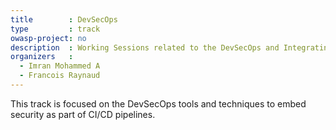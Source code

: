 ```yaml
---
title        : DevSecOps 
type         : track
owasp-project: no 
description  : Working Sessions related to the DevSecOps and Integrating Security in CI/CD pipelines. 
organizers   : 
  - Imran Mohammed A
  - Francois Raynaud
---
```


This track is focused on the DevSecOps tools and techniques to embed security as part of CI/CD pipelines. 
